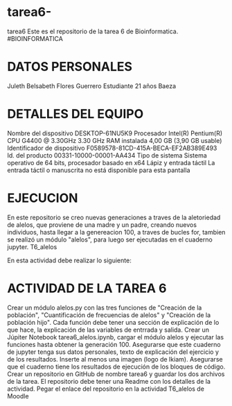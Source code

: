 # tarea6-
tarea6
Este es el repositorio de la tarea 6 de Bioinformatica. #BIOINFORMATICA



# DATOS PERSONALES

Juleth Belsabeth Flores Guerrero
Estudiante 
21 años
Baeza


# DETALLES DEL EQUIPO



Nombre del dispositivo	DESKTOP-61NU5K9
Procesador	Intel(R) Pentium(R) CPU G4400 @ 3.30GHz   3.30 GHz
RAM instalada	4,00 GB (3,90 GB usable)
Identificador de dispositivo	F0589578-81CD-415A-BECA-EF2AB389E493
Id. del producto	00331-10000-00001-AA434
Tipo de sistema	Sistema operativo de 64 bits, procesador basado en x64
Lápiz y entrada táctil	La entrada táctil o manuscrita no está disponible para esta pantalla

# EJECUCION 

En este repositorio se creo nuevas generaciones a traves de la aletoriedad de alelos, que proviene de una madre y un padre, creando nuevos individuos, hasta llegar a la genereacion  100, a traves de  bucles for, tambien se realizó un módulo "alelos", para luego ser ejecutadas en el cuaderno jupyter.
T6_alelos

En esta actividad debe realizar lo siguiente: 
# ACTIVIDAD DE LA TAREA 6
Crear un módulo alelos.py con las tres funciones de "Creación de la población", "Cuantificación de frecuencias de alelos" y "Creación de la población hijo". Cada función debe tener una sección de explicación de lo que hace, la explicación de las variables de entrrada y salida.
Crear un Júpiter Notebook tarea6_alelos.ipynb, cargar el módulo alelos y ejecutar las funciones hasta obtener la generación 100. Asegurarse que este cuaderno de jupyter tenga sus datos personales, texto de explicación del ejercicio y de los resultados. Inserte al menos una imagen (logo de Ikiam). Asegurarse que el cuaderno tiene los resultados de ejecución de los bloques de código.
Crear un repositorio en GitHub de nombre tarea6 y guardar los dos archivos de la tarea. El repositorio debe tener una Readme con los detalles de la actividad.
Pegar el enlace del repositorio en la actividad T6_alelos de Moodle

